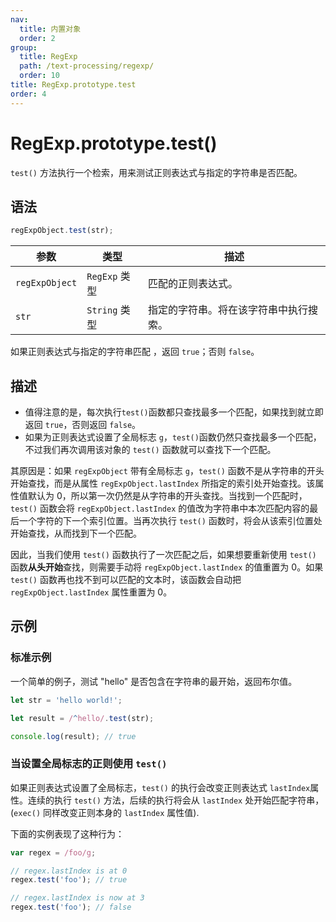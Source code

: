```yaml
---
nav:
  title: 内置对象
  order: 2
group:
  title: RegExp
  path: /text-processing/regexp/
  order: 10
title: RegExp.prototype.test
order: 4
---
```


# RegExp.prototype.test()

`test()` 方法执行一个检索，用来测试正则表达式与指定的字符串是否匹配。

## 语法

```js
regExpObject.test(str);
```

| 参数           | 类型          | 描述                                   |
| -------------- | ------------- | -------------------------------------- |
| `regExpObject` | `RegExp` 类型 | 匹配的正则表达式。                     |
| `str`          | `String` 类型 | 指定的字符串。将在该字符串中执行搜索。 |

如果正则表达式与指定的字符串匹配 ，返回 `true`；否则 `false`。

## 描述

- 值得注意的是，每次执行`test()`函数都只查找最多一个匹配，如果找到就立即返回 `true`，否则返回 `false`。
- 如果为正则表达式设置了全局标志 `g`，`test()`函数仍然只查找最多一个匹配，不过我们再次调用该对象的 `test()` 函数就可以查找下一个匹配。

其原因是：如果 `regExpObject` 带有全局标志 `g`，`test()` 函数不是从字符串的开头开始查找，而是从属性 `regExpObject.lastIndex` 所指定的索引处开始查找。该属性值默认为 0，所以第一次仍然是从字符串的开头查找。当找到一个匹配时，`test()` 函数会将 `regExpObject.lastIndex` 的值改为字符串中本次匹配内容的最后一个字符的下一个索引位置。当再次执行 `test()` 函数时，将会从该索引位置处开始查找，从而找到下一个匹配。

因此，当我们使用 `test()` 函数执行了一次匹配之后，如果想要重新使用 `test()` 函数**从头开始**查找，则需要手动将 `regExpObject.lastIndex` 的值重置为 0。如果 `test()` 函数再也找不到可以匹配的文本时，该函数会自动把 `regExpObject.lastIndex` 属性重置为 0。

## 示例

### 标准示例

一个简单的例子，测试 "hello" 是否包含在字符串的最开始，返回布尔值。

```js
let str = 'hello world!';

let result = /^hello/.test(str);

console.log(result); // true
```

### 当设置全局标志的正则使用 `test()`

如果正则表达式设置了全局标志，`test()` 的执行会改变正则表达式 `lastIndex`属性。连续的执行 `test()` 方法，后续的执行将会从 `lastIndex` 处开始匹配字符串，(`exec()` 同样改变正则本身的 `lastIndex` 属性值).

下面的实例表现了这种行为：

```js
var regex = /foo/g;

// regex.lastIndex is at 0
regex.test('foo'); // true

// regex.lastIndex is now at 3
regex.test('foo'); // false
```
